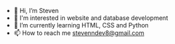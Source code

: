 - 👋 Hi, I’m Steven
- 👀 I'm interested in website and database development
- 🌱 I’m currently learning HTML, CSS and Python
- 📫 How to reach me stevenndev8@gmail.com

<!---
steven-dev8/steven-dev8 is a ✨ special ✨ repository because its `README.md` (this file) appears on your GitHub profile.
You can click the Preview link to take a look at your changes.
--->
